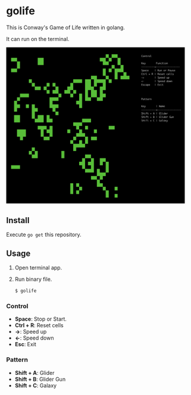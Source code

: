 # golife

This is Conway's Game of Life written in golang.

It can run on the terminal.

<img src="./demo.png" width="480px">

## Install

Execute `go get` this repository.

## Usage

1. Open terminal app.

2. Run binary file.

    ```bash
    $ golife
    ```

### Control

* **Space**: Stop or Start.
* **Ctrl + R**: Reset cells
* **->**: Speed up
* **<-**: Speed down
* **Esc**: Exit

### Pattern

* **Shift + A**: Glider
* **Shift + B**: Glider Gun
* **Shift + C**: Galaxy

